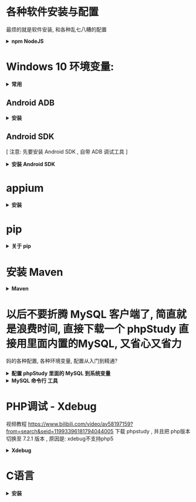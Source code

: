 # 各种软件安装与配置
最烦的就是软件安装, 和各种乱七八糟的配置


<details>
<summary><b> npm NodeJS </b></summary>

```  

查看源:
npm config get registry

或者:
npm config list


https://registry.npmjs.org/国外的节点
每次用npm的，因为走国外的镜像，非常的慢
通过改变默认npm镜像代理服务，可以大幅提升安装速度

方法：
1.命令行指定（临时）
这种方式是在使用命令时，添加 --registry https://registry.npm.taobao.org

案例:
npm --registry https://registry.npm.taobao.org install -g xxxxx [你要安装的软件名]
比如安装 appium :
npm --registry https://registry.npm.taobao.org install -g appium



参考资料 :   https://www.cnblogs.com/baby123/p/10753728.html


```
</details>

















# Windows 10 环境变量:
<details>
<summary><b> 常用 </b></summary>

```  


按下  win 键 , 输入 环境变量 即可快速直接跳转到 环境变量

ps: 
	Windows 10 的环境变量格式为:  (这里每个变量值后不需要加分号“;”系统会自动分隔每个变量值)
		C:\Program Files\Git\cmd
		C:\Program Files (x86)\Common Files\Oracl

		%SystemRoot%\system32
		%SystemRoot%
		%SystemRoot%\System32\Wbem
		%SYSTEMROOT%\System32\WindowsPowerShell\v1.0\
		%SYSTEMROOT%\System32\OpenSSH\

		%JAVA_HOME%\jre\bin
		%JAVA_HOME%\bin
		%MAVEN_HOME%\bin	


		或者在 Windows 10 的 cmd 命令行界面 输入 path 回车, 就可以查看所有的 环境变量 配置

```
</details>












## Android ADB
<details>
<summary><b> 安装 </b></summary>

```  

Google 官方下载地址:
	https://developer.android.com/studio/releases/platform-tools


解压缩放在: C:\Program Files\Android_ADB 文件夹下面


最常用: 
	ping 192.168.1.101
	adb tcpip 5555
	adb connect 192.168.1.xxx:5555    [ip地址是会变的]
	adb devices


链接失败? 这些命令先给他来一波再说:
	tasklist |findstr 5037
	adb kill-server
	adb stop-server
	adb disconnect 



  adb kill-server
  在关闭adb服务后，要使用如下的命令启动adb服务
  adb start-server


执行完命令 adb kill-server 后:
报错: cannot connect to daemon at tcp:5037: cannot connect to 127.0.0.1:5037: 由于目标计算机积极拒绝，无法连接。 (10061)
是完全正常的, 服务都 kill 掉了, 肯定拒绝啊


查看 adb 的版本号,以及安装路径:
adb version

```
</details>



















## Android SDK
[ 注意: 先要安装 Android SDK , 自带 ADB 调试工具 ]
<details>
<summary><b> 安装 Android SDK </b></summary>

```  

ps: 官方网站可能上不去, 需要科学上网...
	Android SDK
		Google 官方下载地址:  https://developer.android.google.cn/sdk/older_releases?hl=en

		注意: 最好使用最新版的 Android SDK , 如果太老的版本, 会出现链接不上的情况


配置Android SDK环境变量（这里用的win10）
	配置Android SDK环境变量主要是为Android命令行工具提供方便，
	可以直接在终端使用部分shell命令。Android SDK附带了一系列命令行工具，
	位于Android SDK安装目录的tools文件夹以及platform-tools下
	这里需要把”\platform-tools“和”\tools”路径追加到系统环境变量Path中，具体如下:
	
	首先，新建一个系统环境变量，变量名为: 
	ANDROID_HOME
	(变量值为你的SDK安装路径, 这里我的安装路径为 C:\Program Files (x86)\Android\android-sdk (变量值后不加分号“;”)

	然后就是在系统的Path变量后，追加
		%ANDROID_HOME%\tools


测试是否安装成功:
	打开 CMD Windows命令行工具:
	输入 android -h 回车, 没报错即成功
	输入 adb 回车, 没报错即成功


```
</details>

























# appium 
<details>
<summary><b> 安装 </b></summary>

```  


第一步:
	先安装配置好 Android SDK 

然后:
	下载 appium-desktop
	下载地址是: 
		https://github.com/appium/appium-desktop/releases

	点击安装, 一路下一步, 然后会在 桌面生成一个 图标 : Appium

然后 :

	安装appium server，在Windows  命令下安装(需要安装 nodeJS的 npm)，先输入cmd 
	npm --registry https://registry.npm.taobao.org install -g appium

时间可能会有点长...

检测是否安装成功?
cmd 命令行输入 appium 回车
出现:
	[Appium] Welcome to Appium v1.16.0
	[Appium] Appium REST http interface listener started on 0.0.0.0:4723
则表示安装成功, 并且开启了一个 Appium 服务, 端口号: 4723

结束 服务: Ctrl + C


参考资料 :  https://blog.csdn.net/qq_40024178/article/details/92425265



然后还没完:
	还要安装 selenium:
		pip install selenium -i https://pypi.tuna.tsinghua.edu.cn/simple

	还要安装 Appium-Python-Client 
		pip install Appium-Python-Client


然后打开 Appium , (点击桌面上的 Appium 图标)

点击高级设置, 填写配置参数:


点击 Start Server 启动 Appium 服务




```
</details>



















# pip
<details>
<summary><b> 关于 pip </b></summary>

```  

查看安装了哪些应用/插件
pip list

访问太慢?
解决办法(使用国内的镜像):
用法 : 加上  -i , 然后后面接上国内的镜像地址, 案例如下:
pip install Django==3.0.3 -i https://pypi.tuna.tsinghua.edu.cn/simple
注意: 这个 ==3.0.3 指的是版本号, 可以不添加


参考资料:https://zhuanlan.zhihu.com/p/46975553

```
</details>


















# 安装 Maven
<details>
<summary><b> Maven </b></summary>

```

下载好 maven

解压在 C:\Program Files\Maven\ 这个文件夹, 没有建一个

 win -> 搜素 '高级系统设置 '  -> 环境变量

 新建系统变量  
    MAVEN_HOME  变量值：C:\Program Files\Maven\apache-maven-3.5.0\

 编辑系统变量  Path    
    添加变量值： %MAVEN_HOME%\bin


查看 maven 安装路径 :
  打开 cmd , 输入 mvn -v
  Maven home: C:\Program Files\Maven\apache-maven-3.5.0\bin\..
  这就是 maven 的安装路径


国内的maven仓库太慢,  配置镜像:

打开maven 文件夹里面有个 conf 文件夹, 
找到配置文件: setting.xml，
里面有个<mirrors>配置项目，所有的镜像都配置在这里面，如下面配置了两个镜像库:



修改 idea 自带的 maven 地址:  
一般的安装路径在: 
C:\Program Files\JetBrains\IntelliJ IDEA 2019.3.3\plugins\maven\lib\maven3\conf\settings.xml




镜像地址:
[注意: 这个镜像地址会变的, 可能去年可以用的镜像, 今年就用不了了, 网上很多镜像地址根本无法下载]
<mirrors>
  <mirror>
      <id>aliyunmaven</id>
      <mirrorOf>*</mirrorOf>
      <name>阿里云公共仓库</name>
      <url>https://maven.aliyun.com/repository/public</url>
  </mirror>
</mirrors>







方式二，针对单个项目
在项目的maven配置文件pom.xml里，添加repositories配置即可，如下：

  <repositories>
    <repository>
      <id>aliyun</id>
      <name>aliyun</name>
      <url>http://maven.aliyun.com/nexus/content/groups/public</url>
    </repository>
  </repositories>

```
</details>































# 以后不要折腾 MySQL 客户端了, 简直就是浪费时间, 直接下载一个 phpStudy 直接用里面内置的MySQL, 又省心又省力
妈的各种配置, 各种环境变量, 配置从入门到精通?
<details>
<summary><b>配置 phpStudy 里面的 MySQL 到系统变量</b></summary>

```  
1 打开 phpStudy
2 点击 其他选项菜单
3 点击 打开文件位置
4 点击 MySQL 

这时候打开了 phpStudy 里面内置的 MySQL 的安装位置,
复制这个路径,

这时候需要把环境变量配置到 Windows10 的系统变量中去,
不然系统无法通过 cmd 直接找到 MySQL

在 Windows10 中按下 win 键, 搜索 '高级系统设置'
点击 '环境变量'
找到系统变量
找到 Path
新建一个,
把刚刚复制的 phpStudy- MySQL 的安装路径粘贴进去
点击确定退出

这样子就可以直接用 cmd 直接操作 phpStudy 里面的 MySQL 了

```
</details>












<details>
<summary><b> MySQL 命令行 工具 </b></summary>

```  
### 一款 命令行 管理MySQL的工具, 叫做: MyCli , 支持自动补全关键字、表名、列和函数
* 在 0-IDE.MD 里面有详细的介绍


### MacOS 下 好用免费的 MySQL 客户端管理工具 : sequel pro , 亲测好用!!!
网址如下:
https://sequelpro.com/download

```
</details>




















# PHP调试 - Xdebug
视频教程
https://www.bilibili.com/video/av58197159?from=search&seid=11993396181794044005
下载 phpstudy , 并且把 php版本切换至 7.2.1 版本 , 原因是: xdebug不支持php5
<details>
<summary><b> Xdebug </b></summary>

```  

打开这个网站
https://xdebug.org/wizard.php
输入 echo phpinfo(); 的信息
按照要求下载dll文件




在 C:\phpStudy\PHPTutorial\php\php-7.2.1-nts\php.ini 加入:
[Xdebug]
zend_extension = "C:\phpStudy\PHPTutorial\php\php-7.2.1-nts\ext\php_xdebug-2.7.2-7.2-vc15-nts.dll"

xdebug.remote_enable=1
xdebug.remote_host=127.0.0.1
xdebug.remote_port=9000





然后 , 打开chrome浏览器的插件市场 , 搜索:  `Xdebug helper` , 点击安装
打开phpstorm , 你会看到右上角有个像 `电话` 一样的图标 , 点击它

```
</details>


















# C语言 
<details>
<summary><b> 安装 </b></summary>

```  
详细教程 :   https://www.bilibili.com/video/av47215049/?spm_id_from=333.788.videocard.8

教程中的资料下载( tdm64-gcc-5.1.0-2.exe ): 
这个安装完自动配置到系统的环境变量:
https://zh.osdn.net/projects/sfnet_tdm-gcc/releases/
https://zh.osdn.net/projects/sfnet_tdm-gcc/downloads/TDM-GCC%20Installer/tdm64-gcc-5.1.0-2.exe/


检查是否安装成功:   
    打开 系统 cmd
    输入:
    gcc --version
    

```
</details>


